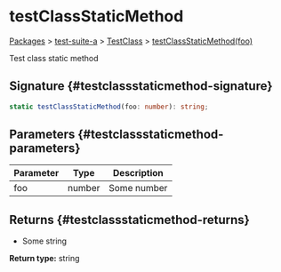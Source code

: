 # testClassStaticMethod

[Packages](/) &gt; [test-suite-a](/test-suite-a/) &gt; [TestClass](/test-suite-a/testclass-class/) &gt; [testClassStaticMethod(foo)](/test-suite-a/testclass-class/testclassstaticmethod-method)

Test class static method

## Signature {#testclassstaticmethod-signature}

```typescript
static testClassStaticMethod(foo: number): string;
```

## Parameters {#testclassstaticmethod-parameters}

| Parameter | Type | Description |
| - | - | - |
| foo | number | Some number |

## Returns {#testclassstaticmethod-returns}

- Some string

**Return type:** string
